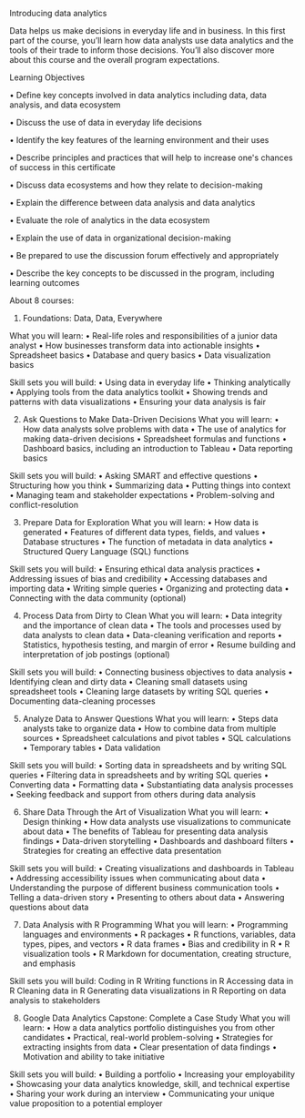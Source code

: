 Introducing data analytics

Data helps us make decisions in everyday life and in business. In this first part of the course, you’ll learn how data analysts use data analytics and the tools of their trade to inform those decisions. You’ll also discover more about this course and the overall program expectations.

Learning Objectives

•	  Define key concepts involved in data analytics including data, data analysis, and data ecosystem

•	  Discuss the use of data in everyday life decisions

•	  Identify the key features of the learning environment and their uses

•	  Describe principles and practices that will help to increase one's chances of success in this certificate

•	  Discuss data ecosystems and how they relate to decision-making

•	  Explain the difference between data analysis and data analytics

•	  Evaluate the role of analytics in the data ecosystem

•	  Explain the use of data in organizational decision-making

•	  Be prepared to use the discussion forum effectively and appropriately

•	  Describe the key concepts to be discussed in the program, including learning outcomes


About 8 courses:

1. Foundations: Data, Data, Everywhere

What you will learn:
•	Real-life roles and responsibilities of a junior data analyst
•	How businesses transform data into actionable insights
•	Spreadsheet basics
•	Database and query basics
•	Data visualization basics

Skill sets you will build:
•	Using data in everyday life
•	Thinking analytically
•	Applying tools from the data analytics toolkit
•	Showing trends and patterns with data visualizations
•	Ensuring your data analysis is fair


2. Ask Questions to Make Data-Driven Decisions
What you will learn:
•	How data analysts solve problems with data
•	The use of analytics for making data-driven decisions
•	Spreadsheet formulas and functions
•	Dashboard basics, including an introduction to Tableau
•	Data reporting basics

Skill sets you will build:
•	Asking SMART and effective questions
•	Structuring how you think
•	Summarizing data
•	Putting things into context
•	Managing team and stakeholder expectations
•	Problem-solving and conflict-resolution


3. Prepare Data for Exploration
What you will learn:
•	How data is generated
•	Features of different data types, fields, and values
•	Database structures
•	The function of metadata in data analytics
•	Structured Query Language (SQL) functions

Skill sets you will build:
•	Ensuring ethical data analysis practices
•	Addressing issues of bias and credibility
•	Accessing databases and importing data
•	Writing simple queries
•	Organizing and protecting data
•	Connecting with the data community (optional)


4. Process Data from Dirty to Clean
What you will learn:
•	Data integrity and the importance of clean data
•	The tools and processes used by data analysts to clean data
•	Data-cleaning verification and reports
•	Statistics, hypothesis testing, and margin of error
•	Resume building and interpretation of job postings (optional)

Skill sets you will build:
•	Connecting business objectives to data analysis
•	Identifying clean and dirty data
•	Cleaning small datasets using spreadsheet tools
•	Cleaning large datasets by writing SQL queries
•	Documenting data-cleaning processes


5. Analyze Data to Answer Questions
What you will learn:
•	Steps data analysts take to organize data
•	How to combine data from multiple sources
•	Spreadsheet calculations and pivot tables
•	SQL calculations
•	Temporary tables
•	Data validation

Skill sets you will build:
•	Sorting data in spreadsheets and by writing SQL queries
•	Filtering data in spreadsheets and by writing SQL queries
•	Converting data
•	Formatting data
•	Substantiating data analysis processes
•	Seeking feedback and support from others during data analysis


6. Share Data Through the Art of Visualization
What you will learn:
•	Design thinking
•	How data analysts use visualizations to communicate about data
•	The benefits of Tableau for presenting data analysis findings
•	Data-driven storytelling
•	Dashboards and dashboard filters
•	Strategies for creating an effective data presentation

Skill sets you will build:
•	Creating visualizations and dashboards in Tableau
•	Addressing accessibility issues when communicating about data
•	Understanding the purpose of different business communication tools
•	Telling a data-driven story
•	Presenting to others about data
•	Answering questions about data


7. Data Analysis with R Programming
What you will learn:
•	Programming languages and environments
•	R packages
•	R functions, variables, data types, pipes, and vectors
•	R data frames
•	Bias and credibility in R
•	R visualization tools
•	R Markdown for documentation, creating structure, and emphasis

Skill sets you will build:
Coding in R
Writing functions in R
Accessing data in R
Cleaning data in R
Generating data visualizations in R
Reporting on data analysis to stakeholders


8. Google Data Analytics Capstone: Complete a Case Study
What you will learn:
•	How a data analytics portfolio distinguishes you from other candidates
•	Practical, real-world problem-solving
•	Strategies for extracting insights from data
•	Clear presentation of data findings
•	Motivation and ability to take initiative

Skill sets you will build:
•	Building a portfolio
•	Increasing your employability
•	Showcasing your data analytics knowledge, skill, and technical expertise
•	Sharing your work during an interview
•	Communicating your unique value proposition to a potential employer

